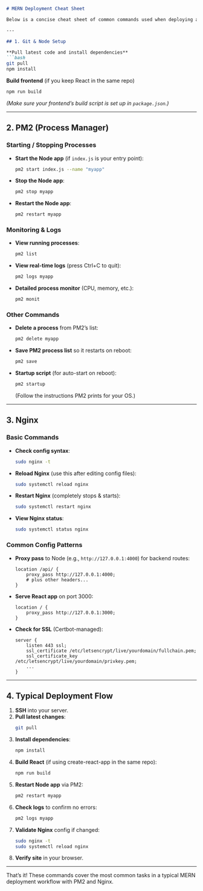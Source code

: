 ```md
# MERN Deployment Cheat Sheet

Below is a concise cheat sheet of common commands used when deploying and managing a MERN (MongoDB, Express, React, Node) app with **PM2** and **Nginx** on a Linux server.

---

## 1. Git & Node Setup

**Pull latest code and install dependencies**  
```bash
git pull
npm install
```

**Build frontend** (if you keep React in the same repo)  
```bash
npm run build
```
*(Make sure your frontend’s build script is set up in `package.json`.)*

---

## 2. PM2 (Process Manager)

### Starting / Stopping Processes

- **Start the Node app** (if `index.js` is your entry point):
  ```bash
  pm2 start index.js --name "myapp"
  ```
- **Stop the Node app**:
  ```bash
  pm2 stop myapp
  ```
- **Restart the Node app**:
  ```bash
  pm2 restart myapp
  ```

### Monitoring & Logs

- **View running processes**:
  ```bash
  pm2 list
  ```
- **View real-time logs** (press Ctrl+C to quit):
  ```bash
  pm2 logs myapp
  ```
- **Detailed process monitor** (CPU, memory, etc.):
  ```bash
  pm2 monit
  ```

### Other Commands

- **Delete a process** from PM2’s list:
  ```bash
  pm2 delete myapp
  ```
- **Save PM2 process list** so it restarts on reboot:
  ```bash
  pm2 save
  ```
- **Startup script** (for auto-start on reboot):
  ```bash
  pm2 startup
  ```
  (Follow the instructions PM2 prints for your OS.)

---

## 3. Nginx

### Basic Commands

- **Check config syntax**:
  ```bash
  sudo nginx -t
  ```
- **Reload Nginx** (use this after editing config files):
  ```bash
  sudo systemctl reload nginx
  ```
- **Restart Nginx** (completely stops & starts):
  ```bash
  sudo systemctl restart nginx
  ```
- **View Nginx status**:
  ```bash
  sudo systemctl status nginx
  ```

### Common Config Patterns

- **Proxy pass** to Node (e.g., `http://127.0.0.1:4000`) for backend routes:
  ```nginx
  location /api/ {
      proxy_pass http://127.0.0.1:4000;
      # plus other headers...
  }
  ```
- **Serve React app** on port 3000:
  ```nginx
  location / {
      proxy_pass http://127.0.0.1:3000;
  }
  ```
- **Check for SSL** (Certbot-managed):
  ```nginx
  server {
      listen 443 ssl;
      ssl_certificate /etc/letsencrypt/live/yourdomain/fullchain.pem;
      ssl_certificate_key /etc/letsencrypt/live/yourdomain/privkey.pem;
      ...
  }
  ```

---

## 4. Typical Deployment Flow

1. **SSH** into your server.  
2. **Pull latest changes**:
   ```bash
   git pull
   ```
3. **Install dependencies**:
   ```bash
   npm install
   ```
4. **Build React** (if using create-react-app in the same repo):
   ```bash
   npm run build
   ```
5. **Restart Node app** via PM2:
   ```bash
   pm2 restart myapp
   ```
6. **Check logs** to confirm no errors:
   ```bash
   pm2 logs myapp
   ```
7. **Validate Nginx** config if changed:
   ```bash
   sudo nginx -t
   sudo systemctl reload nginx
   ```
8. **Verify site** in your browser.

---

That’s it! These commands cover the most common tasks in a typical MERN deployment workflow with PM2 and Nginx.
```
